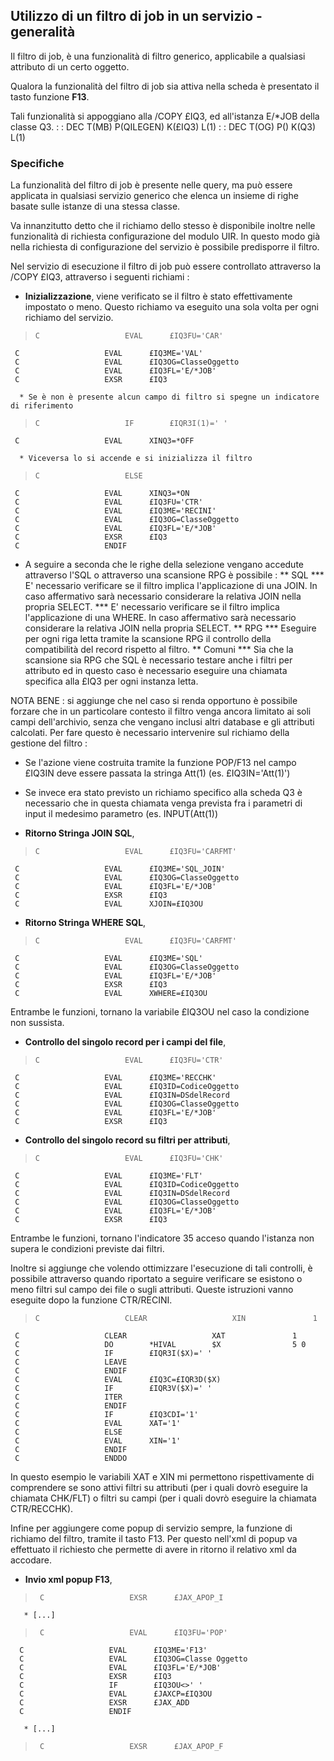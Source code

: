 ## Utilizzo di un filtro di job in un servizio - generalità

Il filtro di job, è una funzionalità di filtro generico, applicabile a qualsiasi attributo di un certo oggetto.

Qualora la funzionalità del filtro di job sia attiva nella scheda è presentato il tasto funzione **F13**.

Tali funzionalità si appoggiano alla /COPY £IQ3, ed all'istanza E/*JOB della classe Q3.
 :  : DEC T(MB) P(QILEGEN) K(£IQ3) L(1)
 :  : DEC T(OG) P() K(Q3) L(1)

### Specifiche

La funzionalità del filtro di job è presente nelle query, ma può essere applicata in qualsiasi servizio generico che elenca un insieme di righe basate sulle istanze di una stessa classe.

Va innanzitutto detto che il richiamo dello stesso è disponibile inoltre nelle funzionalità di richiesta configurazione del modulo UIR. In questo modo già nella richiesta di configurazione del servizio è possibile predisporre il filtro.

Nel servizio di esecuzione il filtro di job può essere controllato attraverso la /COPY £IQ3,
attraverso i seguenti richiami : 

* **Inizializzazione**, viene verificato se il filtro è stato effettivamente impostato o meno. Questo richiamo va eseguito una sola volta per ogni richiamo del servizio.
>     C                   EVAL      £IQ3FU='CAR'
     C                   EVAL      £IQ3ME='VAL'
     C                   EVAL      £IQ3OG=ClasseOggetto
     C                   EVAL      £IQ3FL='E/*JOB'
     C                   EXSR      £IQ3

      * Se è non è presente alcun campo di filtro si spegne un indicatore di riferimento
>     C                   IF        £IQR3I(1)=' '
     C                   EVAL      XINQ3=*OFF

      * Viceversa lo si accende e si inizializza il filtro
>     C                   ELSE
     C                   EVAL      XINQ3=*ON
     C                   EVAL      £IQ3FU='CTR'
     C                   EVAL      £IQ3ME='RECINI'
     C                   EVAL      £IQ3OG=ClasseOggetto
     C                   EVAL      £IQ3FL='E/*JOB'
     C                   EXSR      £IQ3
     C                   ENDIF


* A seguire a seconda che le righe della selezione vengano accedute attraverso l'SQL o attraverso una scansione RPG è possibile : 
** SQL
*** E' necessario verificare se il filtro implica l'applicazione di una JOIN. In caso affermativo sarà necessario considerare la relativa JOIN nella propria SELECT.
*** E' necessario verificare se il filtro implica l'applicazione di una WHERE. In caso affermativo sarà necessario considerare la relativa JOIN nella propria SELECT.
** RPG
*** Eseguire per ogni riga letta tramite la scansione RPG il controllo della compatibilità del record rispetto al filtro.
** Comuni
*** Sia che la scansione sia RPG che SQL è necessario testare anche i filtri per attributo ed in questo caso è necessario eseguire una chiamata specifica alla £IQ3 per ogni instanza letta.

NOTA BENE :  si aggiunge che nel caso si renda opportuno è possibile forzare che in un particolare contesto il filtro venga ancora limitato ai soli campi dell'archivio, senza che vengano inclusi altri database e gli attributi calcolati. Per fare questo è necessario intervenire sul richiamo della gestione del filtro : 
* Se l'azione viene costruita tramite la funzione POP/F13 nel campo £IQ3IN deve essere passata la stringa Att(1) (es. £IQ3IN='Att(1)')
* Se invece era stato previsto un richiamo specifico alla scheda Q3 è necessario che in questa chiamata venga prevista fra i parametri di input il medesimo parametro (es. INPUT(Att(1))

* **Ritorno Stringa JOIN SQL**,
>     C                   EVAL      £IQ3FU='CARFMT'
     C                   EVAL      £IQ3ME='SQL_JOIN'
     C                   EVAL      £IQ3OG=ClasseOggetto
     C                   EVAL      £IQ3FL='E/*JOB'
     C                   EXSR      £IQ3
     C                   EVAL      XJOIN=£IQ3OU


* **Ritorno Stringa WHERE SQL**,
>     C                   EVAL      £IQ3FU='CARFMT'
     C                   EVAL      £IQ3ME='SQL'
     C                   EVAL      £IQ3OG=ClasseOggetto
     C                   EVAL      £IQ3FL='E/*JOB'
     C                   EXSR      £IQ3
     C                   EVAL      XWHERE=£IQ3OU


Entrambe le funzioni, tornano la variabile £IQ3OU nel caso la condizione non sussista.

* **Controllo del singolo record per i campi del file**,
>     C                   EVAL      £IQ3FU='CTR'
     C                   EVAL      £IQ3ME='RECCHK'
     C                   EVAL      £IQ3ID=CodiceOggetto
     C                   EVAL      £IQ3IN=DSdelRecord
     C                   EVAL      £IQ3OG=ClasseOggetto
     C                   EVAL      £IQ3FL='E/*JOB'
     C                   EXSR      £IQ3


* **Controllo del singolo record su filtri per attributi**,
>     C                   EVAL      £IQ3FU='CHK'
     C                   EVAL      £IQ3ME='FLT'
     C                   EVAL      £IQ3ID=CodiceOggetto
     C                   EVAL      £IQ3IN=DSdelRecord
     C                   EVAL      £IQ3OG=ClasseOggetto
     C                   EVAL      £IQ3FL='E/*JOB'
     C                   EXSR      £IQ3


Entrambe le funzioni, tornano l'indicatore 35 acceso quando l'istanza non supera le condizioni previste dai filtri.

Inoltre si aggiunge che volendo ottimizzare l'esecuzione di tali controlli, è possibile attraverso quando riportato a seguire verificare se esistono o meno filtri sul campo dei file o sugli attributi. Queste istruzioni vanno eseguite dopo la funzione CTR/RECINI.
>     C                   CLEAR                   XIN               1
     C                   CLEAR                   XAT               1
     C                   DO        *HIVAL        $X                5 0
     C                   IF        £IQR3I($X)=' '
     C                   LEAVE
     C                   ENDIF
     C                   EVAL      £IQ3C=£IQR3D($X)
     C                   IF        £IQR3V($X)=' '
     C                   ITER
     C                   ENDIF
     C                   IF        £IQ3CDI='1'
     C                   EVAL      XAT='1'
     C                   ELSE
     C                   EVAL      XIN='1'
     C                   ENDIF
     C                   ENDDO

In questo esempio le variabili XAT e XIN mi permettono rispettivamente di comprendere se sono attivi filtri su attributi (per i quali dovrò eseguire la chiamata CHK/FLT) o filtri su campi (per i quali dovrò eseguire la chiamata CTR/RECCHK).

Infine per aggiungere come popup di servizio sempre, la funzione di richiamo del filtro, tramite il tasto F13. Per questo nell'xml di popup va effettuato il richiesto che permette di avere in ritorno il relativo xml da accodare.

* **Invio xml popup F13**,
>      C                   EXSR      £JAX_APOP_I

       * [...]
>      C                   EVAL      £IQ3FU='POP'
      C                   EVAL      £IQ3ME='F13'
      C                   EVAL      £IQ3OG=Classe Oggetto
      C                   EVAL      £IQ3FL='E/*JOB'
      C                   EXSR      £IQ3
      C                   IF        £IQ3OU<>' '
      C                   EVAL      £JAXCP=£IQ3OU
      C                   EXSR      £JAX_ADD
      C                   ENDIF

       * [...]
>      C                   EXSR      £JAX_APOP_F

